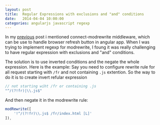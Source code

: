 ```yaml
---
layout: post
title:  Regular Expressions with exclusions and "and" conditions
date:   2014-04-04 10:00:00
categories: angularjs javascript regexp
---
```

In my [previous](/2014/03/26/angular-html5mode-refresh.html) post i mentioned connect-modrewrite middleware, 
which can be use to handle browser refresh button in angular app. When I was trying to implement regexp for modrewrite, 
I foung it was really challenging to have regular expression with exclusions and "and" conditions.

The solution is to use inverted conditions and the negate the whole expression. 
Here is the example: Say you need to configure rewrite rule for all request starting with `/fr` and not containing `.js` extention.
So the way to do it is to create invert refular expression

```js
// not starting wiht /fr or containing .js
"^/(?!fr)|\\.js$"
```

And then negate it in the modrewrite rule:

```js
modRewrite([
    '!^/(?!fr)\\.js$ /fr/index.html [L]'
]),
```
